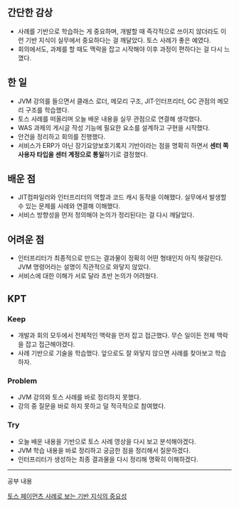 ## 간단한 감상
- 사례를 기반으로 학습하는 게 중요하며, 개발할 때 즉각적으로 쓰이지 않더라도 이런 기반 지식이 실무에서 중요하다는 걸 깨달았다. 토스 사례가 좋은 예였다.  
- 회의에서도, 과제를 할 때도 맥락을 잡고 시작해야 이후 과정이 편하다는 걸 다시 느꼈다.

## 한 일
- JVM 강의를 들으면서 클래스 로더, 메모리 구조, JIT·인터프리터, GC 관점의 메모리 구조를 학습했다.  
- 토스 사례를 떠올리며 오늘 배운 내용을 실무 관점으로 연결해 생각했다.  
- WAS 과제의 게시글 작성 기능에 필요한 요소를 설계하고 구현을 시작했다.  
- 안건을 정리하고 회의를 진행했다.  
- 서비스가 ERP가 아닌 장기요양보호기록지 기반이라는 점을 명확히 하면서 **센터 쪽 사용자 타입을 센터 계정으로 통일**하기로 결정했다.

## 배운 점
- JIT컴파일러와 인터프리터의 역할과 코드 캐시 동작을 이해했다. 실무에서 발생할 수 있는 문제를 사례와 연결해 이해했다.  
- 서비스 방향성을 먼저 정의해야 논의가 정리된다는 걸 다시 깨달았다.

## 어려운 점
- 인터프리터가 최종적으로 만드는 결과물이 정확히 어떤 형태인지 아직 헷갈린다. JVM 명령어라는 설명이 직관적으로 와닿지 않았다.  
- 서비스에 대한 이해가 서로 달라 초반 논의가 어려웠다.

## KPT
### Keep
- 개발과 회의 모두에서 전체적인 맥락을 먼저 잡고 접근했다. 무슨 일이든 전체 맥락을 잡고 접근해야겠다.
- 사례 기반으로 기술을 학습했다. 앞으로도 잘 와닿지 않으면 사례를 찾아보고 학습하자.

### Problem
- JVM 강의와 토스 사례를 바로 정리하지 못했다.  
- 강의 중 질문을 바로 하지 못하고 덜 적극적으로 참여했다.

### Try
- 오늘 배운 내용을 기반으로 토스 사례 영상을 다시 보고 분석해야겠다.  
- JVM 학습 내용을 바로 정리하고 궁금한 점을 정리해서 질문하겠다.  
- 인터프리터가 생성하는 최종 결과물을 다시 정리해 명확히 이해하겠다.

---

공부 내용

[토스 페이먼츠 사례로 보는 기반 지식의 중요성](https://github.com/genius00hwan/softeer_wiki/blob/main/append/java/toss_memory_leak.md)